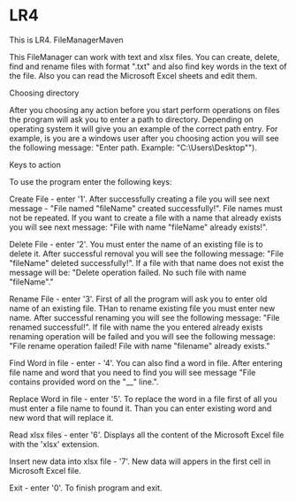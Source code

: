 # LR4
This is LR4. FileManagerMaven

This FileManager can work with text and xlsx files. You can create, delete, find and rename files with format ".txt" and also find
key words in the text of the file. Also you can read the Microsoft Excel sheets and edit them.

Choosing directory

After you choosing any action before you start perform operations on files the program will ask you to enter a path to
directory. Depending on operating system it will give you an example of the correct path entry. For example,
is you are a windows user after you choosing action you will see the following message: "Enter path. Example: "C:\Users\Desktop\"").

Keys to action

To use the program enter the following keys:

Create File - enter '1'. After successfully creating a file you will see next message - "File named "fileName" created
successfully!". File names must not be repeated. If you want to create a file with a name that already exists you will
see next message: "File with name "fileName" already exists!".

Delete File - enter '2'. You must enter the name of an existing file is to delete it. After successful removal you will
see the following message: "File "fileName" deleted successfully!". If a file with that name does not exist the message
will be: "Delete operation failed. No such file with name "fileName"."

Rename File - enter '3'. First of all the program will ask you to enter old name of an existing file. THan to rename
existing file you must enter new name. After successful renaming you will see the following message: "File renamed successful!".
If file with name the you entered already exists renaming operation will be failed and you will see the following message:
"File rename operation failed! File with name "filename" already exists."

Find Word in file - enter - '4'. You can also find a word in file. After entering file name and word that you need to find
you will see message "File contains provided word on the "__" line.".

Replace Word in file - enter '5'. To replace the word in a file first of all you must enter a file name to found it. Than you
can enter existing word and new word that will replace it.

Read xlsx files - enter '6'. Displays all the content of the Microsoft Excel file with the 'xlsx' extension.

Insert new data into xlsx file - '7'. New data will appers in the first cell in Microsoft Excel file.

Exit - enter '0'. To finish program and exit.
